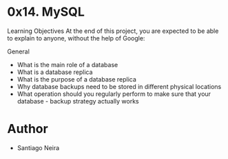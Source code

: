 # 0x14. MySQL

Learning Objectives
At the end of this project, you are expected to be able to explain to anyone, without the help of Google:

General
- What is the main role of a database
- What is a database replica
- What is the purpose of a database replica
- Why database backups need to be stored in different physical locations
- What operation should you regularly perform to make sure that your database - backup strategy actually works

# Author

- Santiago Neira